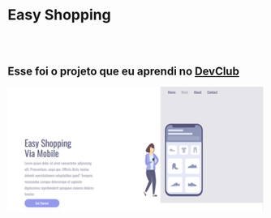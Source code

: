 <h1>Easy Shopping</h1>
<br>
<br>
<h2>Esse foi o projeto que eu aprendi no <a href="https://rodoldomori.com.br/devclub">DevClub</h2>

<img src="https://github.com/pabloantonio144/Projeto-Responsividade/blob/main/assets/pc.png?raw=true"/>
